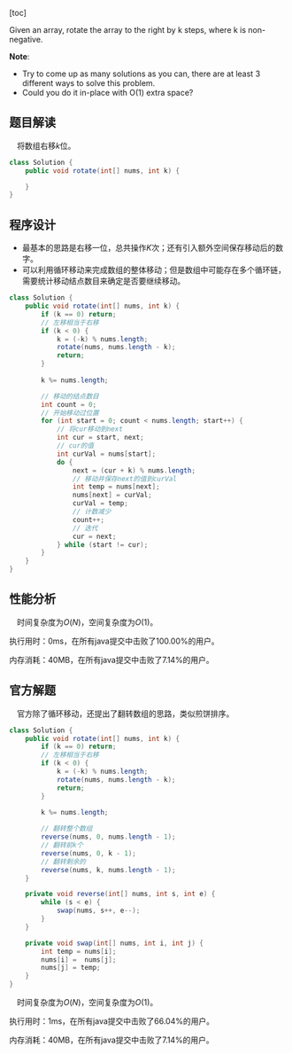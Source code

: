 [toc]

Given an array, rotate the array to the right by k steps, where k is non-negative.



**Note**:

* Try to come up as many solutions as you can, there are at least 3 different ways to solve this problem.
* Could you do it in-place with O(1) extra space?



## 题目解读

&emsp;将数组右移$k$位。

```java
class Solution {
    public void rotate(int[] nums, int k) {

    }
}
```

## 程序设计

* 最基本的思路是右移一位，总共操作$K$次；还有引入额外空间保存移动后的数字。
* 可以利用循环移动来完成数组的整体移动；但是数组中可能存在多个循环链，需要统计移动结点数目来确定是否要继续移动。

```java
class Solution {
    public void rotate(int[] nums, int k) {
        if (k == 0) return;
        // 左移相当于右移
        if (k < 0) {
            k = (-k) % nums.length;
            rotate(nums, nums.length - k);
            return;
        }
        
        k %= nums.length;

        // 移动的结点数目
        int count = 0;
        // 开始移动过位置
        for (int start = 0; count < nums.length; start++) {
            // 将cur移动到next
            int cur = start, next;
            // cur的值
            int curVal = nums[start];
            do {
                next = (cur + k) % nums.length;
                // 移动并保存next的值到curVal
                int temp = nums[next];
                nums[next] = curVal;
                curVal = temp;
                // 计数减少
                count++;
                // 迭代
                cur = next;
            } while (start != cur);
        }
    }
}
```

## 性能分析

&emsp;时间复杂度为$O(N)$，空间复杂度为$O(1)$。

执行用时：0ms，在所有java提交中击败了100.00%的用户。

内存消耗：40MB，在所有java提交中击败了7.14%的用户。

## 官方解题

&emsp;官方除了循环移动，还提出了翻转数组的思路，类似煎饼排序。

```java
class Solution {
    public void rotate(int[] nums, int k) {
        if (k == 0) return;
        // 左移相当于右移
        if (k < 0) {
            k = (-k) % nums.length;
            rotate(nums, nums.length - k);
            return;
        }
        
        k %= nums.length;

        // 翻转整个数组
        reverse(nums, 0, nums.length - 1);
        // 翻转前k个
        reverse(nums, 0, k - 1);
        // 翻转剩余的
        reverse(nums, k, nums.length - 1);
    }

    private void reverse(int[] nums, int s, int e) {
        while (s < e) {
            swap(nums, s++, e--);
        }
    }

    private void swap(int[] nums, int i, int j) {
        int temp = nums[i];
        nums[i] =  nums[j];
        nums[j] = temp;
    }
}
```

&emsp;时间复杂度为$O(N)$，空间复杂度为$O(1)$。

执行用时：1ms，在所有java提交中击败了66.04%的用户。

内存消耗：40MB，在所有java提交中击败了7.14%的用户。